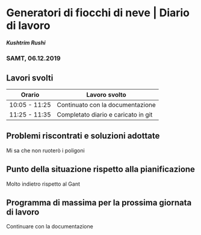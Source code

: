 # Generatori di fiocchi di neve | Diario di lavoro
##### Kushtrim Rushi
### SAMT, 06.12.2019

## Lavori svolti


| Orario        | Lavoro svolto                                  |
|---------------|------------------------------------------------|
| 10:05 - 11:25 | Continuato con la documentazione               |
| 11:25 - 11:35 | Completato diario e caricato in git            |

##  Problemi riscontrati e soluzioni adottate

Mi sa che non ruoterò i poligoni

##  Punto della situazione rispetto alla pianificazione

Molto indietro rispetto al Gant

## Programma di massima per la prossima giornata di lavoro

Continuare con la documentazione
